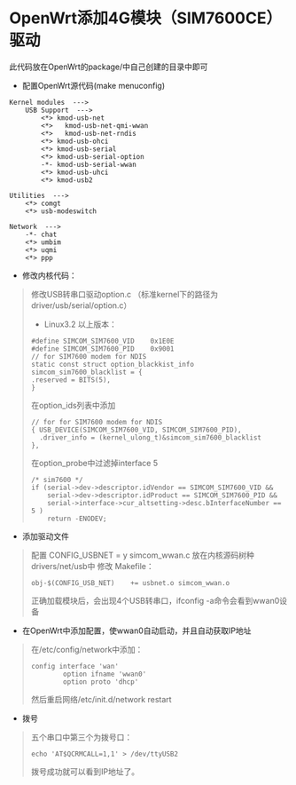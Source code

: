 # OpenWrt添加4G模块（SIM7600CE）驱动

此代码放在OpenWrt的package/中自己创建的目录中即可

+ 配置OpenWrt源代码(make menuconfig)

```
Kernel modules  --->
	USB Support  --->
		<*> kmod-usb-net
		<*>   kmod-usb-net-qmi-wwan
		<*>   kmod-usb-net-rndis
		<*> kmod-usb-ohci
		<*> kmod-usb-serial
		<*> kmod-usb-serial-option
		-*- kmod-usb-serial-wwan
		<*> kmod-usb-uhci
		<*> kmod-usb2

Utilities  --->
	<*> comgt
	<*> usb-modeswitch

Network  --->
	-*- chat
	<*> umbim
	<*> uqmi
	<*> ppp
```

+ 修改内核代码：
> 修改USB转串口驱动option.c （标准kernel下的路径为driver/usb/serial/option.c）
> + Linux3.2 以上版本：
> ```
> #define SIMCOM_SIM7600_VID	0x1E0E
> #define SIMCOM_SIM7600_PID	0x9001
> // for SIM7600 modem for NDIS
> static const struct option_blackkist_info 
> simcom_sim7600_blacklist = {
> .reserved = BITS(5),
> }
> ```
> 在option_ids列表中添加
> ```
> // for for SIM7600 modem for NDIS
> { USB_DEVICE(SIMCOM_SIM7600_VID, SIMCOM_SIM7600_PID),
>   .driver_info = (kernel_ulong_t)&simcom_sim7600_blacklist
> },
> ```
> 在option_probe中过滤掉interface 5
> ```
> /* sim7600 */
> if (serial->dev->descriptor.idVendor == SIMCOM_SIM7600_VID &&
>     serial->dev->descriptor.idProduct == SIMCOM_SIM7600_PID &&
>     serial->interface->cur_altsetting->desc.bInterfaceNumber == 5 )
>     return -ENODEV;
> ```

+ 添加驱动文件
> 配置 CONFIG_USBNET = y
> simcom_wwan.c 放在内核源码树种 drivers/net/usb中
> 修改 Makefile：
> ```
> obj-$(CONFIG_USB_NET)    += usbnet.o simcom_wwan.o
> ```
> 正确加载模块后，会出现4个USB转串口，ifconfig -a命令会看到wwan0设备

+ 在OpenWrt中添加配置，使wwan0自动启动，并且自动获取IP地址
> 在/etc/config/network中添加：
> ```
> config interface 'wan'
>         option ifname 'wwan0'
>         option proto 'dhcp'
> ```
> 然后重启网络/etc/init.d/network restart

+ 拨号
> 五个串口中第三个为拨号口：
> ```
> echo 'AT$QCRMCALL=1,1' > /dev/ttyUSB2
> ```
> 拨号成功就可以看到IP地址了。

